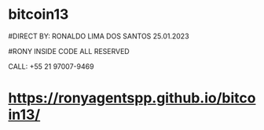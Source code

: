 # bitcoin13

#DIRECT BY: RONALDO LIMA DOS SANTOS 25.01.2023

#RONY INSIDE CODE ALL RESERVED

CALL: +55 21 97007-9469

# https://ronyagentspp.github.io/bitcoin13/
